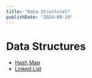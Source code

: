 ```yaml
---
title: "Data Structures"
publishDate: "2024-09-19"
---
```


# Data Structures

- [Hash Map](/hash_maps.md)
- [Linked List](/linked_lists.md)